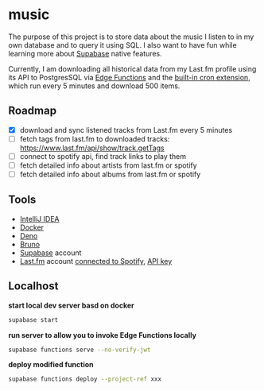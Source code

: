 # music

The purpose of this project is to store data about the music I listen to in my own database and to query it using SQL.
I also want to have fun while learning more about [Supabase](https://supabase.com) native features.

Currently, I am downloading all historical data from my Last.fm profile 
using its API to PostgresSQL via [Edge Functions](https://supabase.com/docs/guides/functions) and the [built-in cron extension](https://supabase.com/docs/guides/cron),
which run every 5 minutes and download 500 items.

## Roadmap

- [x] download and sync listened tracks from Last.fm every 5 minutes 
- [ ] fetch tags from last.fm to downloaded tracks: https://www.last.fm/api/show/track.getTags
- [ ] connect to spotify api, find track links to play them
- [ ] fetch detailed info about artists from last.fm or spotify
- [ ] fetch detailed info about albums from last.fm or spotify

## Tools

- [IntelliJ IDEA](https://www.jetbrains.com/idea/)
- [Docker](https://docs.docker.com/get-started/get-docker/)
- [Deno](https://deno.com)
- [Bruno](https://www.usebruno.com)
- [Supabase](https://supabase.com) account
- [Last.fm](https://www.last.fm/home) account [connected to Spotify](https://www.last.fm/about/trackmymusic), [API key](https://www.last.fm/api/authentication)

## Localhost

**start local dev server basd on docker**

```bash
supabase start
```

**run server to allow you to invoke Edge Functions locally**

```bash
supabase functions serve --no-verify-jwt
```

**deploy modified function**

```bash
supabase functions deploy --project-ref xxx
```